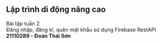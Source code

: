<h2>Lập trình di động nâng cao </h2>
Bài tập tuần 2 <br>
Đăng nhập, đăng kí, quên mật khẩu sử dụng Firebase RestAPI <br>
<strong>21110289 - Đoàn Thái Sơn</strong>

